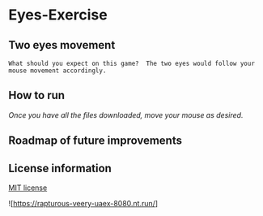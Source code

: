 # Eyes-Exercise

## Two eyes movement
```What should you expect on this game?  The two eyes would follow your mouse movement accordingly.```

## How to run 
*Once you have all the files downloaded, move your mouse as desired.*

## Roadmap of future improvements

## License information
[MIT license](https://choosealicense.com/licenses/mit/)

![https://rapturous-veery-uaex-8080.nt.run/]
